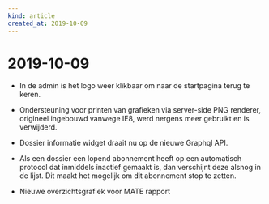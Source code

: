 ```yaml
---
kind: article
created_at: 2019-10-09
---
```


# 2019-10-09

* In de admin is het logo weer klikbaar om naar de startpagina terug te keren.

* Ondersteuning voor printen van grafieken via server-side PNG renderer, origineel ingebouwd vanwege IE8, werd nergens meer gebruikt en is verwijderd.

* Dossier informatie widget draait nu op de nieuwe Graphql API.

* Als een dossier een lopend abonnement heeft op een automatisch protocol dat inmiddels inactief gemaakt is, dan verschijnt deze alsnog in de lijst. Dit maakt het mogelijk om dit abonnement stop te zetten.

* Nieuwe overzichtsgrafiek voor MATE rapport
